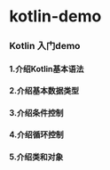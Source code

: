 # kotlin-demo
### Kotlin 入门demo
#### 1.介绍Kotlin基本语法
#### 2.介绍基本数据类型
#### 3.介绍条件控制
#### 4.介绍循环控制
#### 5.介绍类和对象
